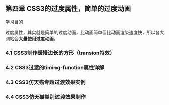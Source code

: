 ## 第四章 CSS3的过度属性，简单的过度动画

学习目的

过度属性，其实就是简单的过度动画，比动画简单但比动画渲染速度快，所以各大网站会**大量使用过度动画**。

### 4.1 CSS3制作缓慢边长的方形（transion特效）

### 4.2 CSS3过渡的timing-function属性详解

### 4.3 CSS3仿天猫专题过渡效果实例

### 4.4 CSS3仿天猫类别过渡效果制作